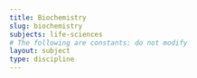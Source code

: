 ```yaml
---
title: Biochemistry
slug: biochemistry
subjects: life-sciences
# The following are constants: do not modify
layout: subject
type: discipline
---
```


